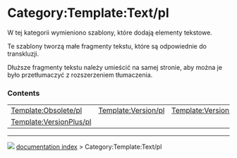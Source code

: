 # Category:Template:Text/pl
W tej kategorii wymieniono szablony, które dodają elementy tekstowe.

Te szablony tworzą małe fragmenty tekstu, które są odpowiednie do transkluzji.

Dłuższe fragmenty tekstu należy umieścić na samej stronie, aby można je było przetłumaczyć z rozszerzeniem tłumaczenia.

### Contents

|     |     |     |
| --- | --- | --- |
| [Template:Obsolete/pl](Template_Obsolete/pl.md) | [Template:Version/pl](Template_Version/pl.md) | [Template:VersionMinus/pl](Template_VersionMinus/pl.md) |
| [Template:VersionPlus/pl](Template_VersionPlus/pl.md) |



---
![](images/Right_arrow.png) [documentation index](../README.md) > Category:Template:Text/pl
